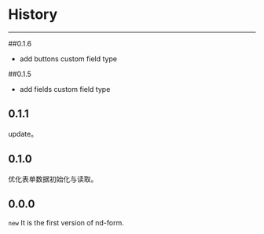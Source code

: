 # History

---
##0.1.6

- add buttons custom field type

##0.1.5

- add fields custom field type

## 0.1.1

update。

## 0.1.0

优化表单数据初始化与读取。

## 0.0.0

`new` It is the first version of nd-form.
